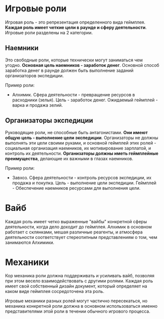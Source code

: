 # Игровые роли

Игровая роль - это репрезентация определенного вида геймплея. **Каждая роль имеет четкие цели в раунде и сферу деятельности**.
Игровые роли разделены на 2 категории.

## Наемники

Это свободные роли, которые технически могут заниматься чем угодно. **Основная цель наемников - заработок денег**. Основной способ заработка денег в раунде должен быть выполнение заданий организаторов экспедиции.

Пример роли:
- Алхимик. Сфера деятельности - превращение ресурсов в расходники (зелья). Цель - заработок денег. Ожидаемый геймплей - варка и продажа зелий.

## Организаторы экспедиции

Руководящие роли, не способные быть антагонистами. **Они имеют общую цель - выполнение цели экспедиции**. Организаторы не должны выполнять эти цели своими руками, и основной геймплей этих ролей - социальная организация наемников, их мотивирование зарплатой, и контроль их деятельности. **Организаторы должны иметь геймплейные преимущества**, делающие их важными в глазах наемников.

Пример роли:
- Завхоз. Сфера деятельности - контроль ресурсов экспедиции, их продажа и покупка. Цель - выполнение цели экспедиции. Геймплей - Обеспечение наемников ресурсами для выполнения цели.

# Вайб

Каждая роль имеет четко выраженные "вайбы" конкретной сферы деятельности, когда дело доходит до геймплея. Алхимик в основном работает с склянками, мешая различные реагенты, и атмосфера деятельности соответствует стереотипным представлениям о том, чем занимаются Алхимики. 

# Механики

Кор механика роли должна поддерживать и усиливать вайб, позволяя при этом весело взаимодействовать с другими ролями. Каждая роль имеет свой собственный дизайн документ, который определяет на каком виде геймплея сосредоточена эта роль. 

Игровые механики разных ролей могут частично пересекаться, но механика конкретной роли должна в основном использоваться именно представителями этой роли в течении обычного игрового процесса.